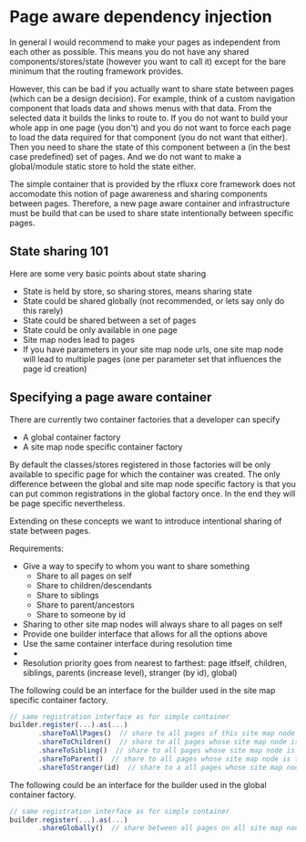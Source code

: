 # Page aware dependency injection

In general I would recommend to make your pages as independent from each other as possible. This means you do not have any shared components/stores/state (however you want to call it) except for the bare minimum that the routing framework provides.

However, this can be bad if you actually want to share state between pages (which can be a design decision). For example, think of a custom navigation component that loads data and shows menus with that data. From the selected data it builds the links to route to. If you do not want to build your whole app in one page (you don't) and you do not want to force each page to load the data required for that component (you do not want that either). Then you need to share the state of this component between a (in the best case predefined) set of pages. And we do not want to make a global/module static store to hold the state either.

The simple container that is provided by the rfluxx core framework does not accomodate this notion of page awareness and sharing components between pages. Therefore, a new page aware container and infrastructure must be build that can be used to share state intentionally between specific pages.

## State sharing 101

Here are some very basic points about state sharing

- State is held by store, so sharing stores, means sharing state
- State could be shared globally (not recommended, or lets say only do this rarely)
- State could be shared between a set of pages 
- State could be only available in one page
- Site map nodes lead to pages
- If you have parameters in your site map node urls, one site map node will lead to multiple pages (one per parameter set that influences the page id creation)

## Specifying a page aware container

There are currently two container factories that a developer can specify

- A global container factory
- A site map node specific container factory

By default the classes/stores registered in those factories will be only available to specific page for which the container was created. The only difference between the global and site map node specific factory is that you can put common registrations in the global factory once. In the end they will be page specific nevertheless.

Extending on these concepts we want to introduce intentional sharing of state between pages.

Requirements:

- Give a way to specify to whom you want to share something
  - Share to all pages on self
  - Share to children/descendants
  - Share to siblings
  - Share to parent/ancestors
  - Share to someone by id
- Sharing to other site map nodes will always share to all pages on self
- Provide one builder interface that allows for all the options above
- Use the same container interface during resolution time
- 
- Resolution priority goes from nearest to farthest: page itfself, children, siblings, parents (increase level), stranger (by id), global)

The following could be an interface for the builder used in the site map specific container factory.

```typescript
// same registration interface as for simple container
builder.register(...).as(...)
       .shareToAllPages()  // share to all pages of this site map node
       .shareToChildren()  // share to all pages whose site map node is a child of the current site map node
       .shareToSibling()  // share to all pages whose site map node is a child of the parent of the current site map node
       .shareToParent()  // share to all pages whose site map node is the parent of the current site map node
       .shareToStranger(id)  // share to a all pages whose site map node has the given id
```

The following could be an interface for the builder used in the global container factory.

```typescript
// same registration interface as for simple container
builder.register(...).as(...)
       .shareGlobally()  // share between all pages on all site map nodes
```


